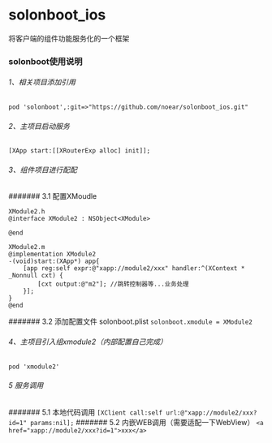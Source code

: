 # solonboot_ios
将客户端的组件功能服务化的一个框架

### solonboot使用说明

###### 1、相关项目添加引用

`pod 'solonboot',:git=>"https://github.com/noear/solonboot_ios.git"`

###### 2、主项目启动服务
`[XApp start:[[XRouterExp alloc] init]];`

###### 3、组件项目进行配配
####### 3.1 配置XMoudle
```object-c
XModule2.h
@interface XModule2 : NSObject<XModule>

@end

XModule2.m
@implementation XModule2
-(void)start:(XApp*) app{
    [app reg:self expr:@"xapp://module2/xxx" handler:^(XContext * _Nonnull cxt) {
        [cxt output:@"m2"]; //跳转控制器等...业务处理
    }];
}
@end
```
####### 3.2 添加配置文件 solonboot.plist
`solonboot.xmodule = XModule2`

###### 4、主项目引入组xmodule2（内部配置自己完成）
`pod 'xmodule2'`

###### 5 服务调用
####### 5.1 本地代码调用
`[XClient call:self url:@"xapp://module2/xxx?id=1" params:nil];`
####### 5.2 内嵌WEB调用（需要适配一下WebView）
`<a href="xapp://module2/xxx?id=1">xxx</a>`
